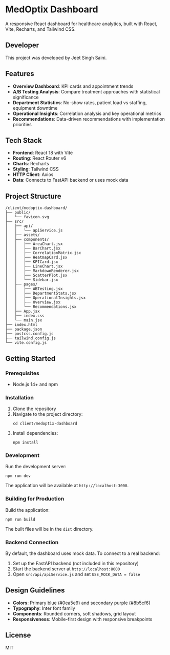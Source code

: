 # MedOptix Dashboard

A responsive React dashboard for healthcare analytics, built with React, Vite, Recharts, and Tailwind CSS.

## Developer

This project was developed by Jeet Singh Saini.

## Features

- **Overview Dashboard**: KPI cards and appointment trends
- **A/B Testing Analysis**: Compare treatment approaches with statistical significance
- **Department Statistics**: No-show rates, patient load vs staffing, equipment downtime
- **Operational Insights**: Correlation analysis and key operational metrics
- **Recommendations**: Data-driven recommendations with implementation priorities

## Tech Stack

- **Frontend**: React 18 with Vite
- **Routing**: React Router v6
- **Charts**: Recharts
- **Styling**: Tailwind CSS
- **HTTP Client**: Axios
- **Data**: Connects to FastAPI backend or uses mock data

## Project Structure

```
/client/medoptix-dashboard/
├── public/
│   └── favicon.svg
├── src/
│   ├── api/
│   │   └── apiService.js
│   ├── assets/
│   ├── components/
│   │   ├── AreaChart.jsx
│   │   ├── BarChart.jsx
│   │   ├── CorrelationMatrix.jsx
│   │   ├── HeatmapCard.jsx
│   │   ├── KPICard.jsx
│   │   ├── LineChart.jsx
│   │   ├── MarkdownRenderer.jsx
│   │   ├── ScatterPlot.jsx
│   │   └── Sidebar.jsx
│   ├── pages/
│   │   ├── ABTesting.jsx
│   │   ├── DepartmentStats.jsx
│   │   ├── OperationalInsights.jsx
│   │   ├── Overview.jsx
│   │   └── Recommendations.jsx
│   ├── App.jsx
│   ├── index.css
│   └── main.jsx
├── index.html
├── package.json
├── postcss.config.js
├── tailwind.config.js
└── vite.config.js
```

## Getting Started

### Prerequisites

- Node.js 14+ and npm

### Installation

1. Clone the repository
2. Navigate to the project directory:
   ```
   cd client/medoptix-dashboard
   ```
3. Install dependencies:
   ```
   npm install
   ```

### Development

Run the development server:
```
npm run dev
```

The application will be available at `http://localhost:3000`.

### Building for Production

Build the application:
```
npm run build
```

The built files will be in the `dist` directory.

### Backend Connection

By default, the dashboard uses mock data. To connect to a real backend:

1. Set up the FastAPI backend (not included in this repository)
2. Start the backend server at `http://localhost:8000`
3. Open `src/api/apiService.js` and set `USE_MOCK_DATA = false`

## Design Guidelines

- **Colors**: Primary blue (#0ea5e9) and secondary purple (#8b5cf6)
- **Typography**: Inter font family
- **Components**: Rounded corners, soft shadows, grid layout
- **Responsiveness**: Mobile-first design with responsive breakpoints

## License

MIT
